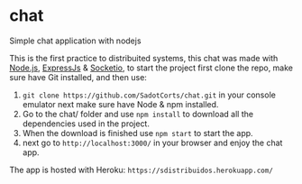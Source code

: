 # chat
Simple chat application with nodejs

This is the first practice to distribuited systems, this chat was made with
[Node.js](https://nodejs.org/en/), [ExpressJs](http://expressjs.com/) &
[Socketio](https://socket.io/), to start the project first clone the repo, make
sure have Git installed, and then use: 
1. `git clone https://github.com/SadotCorts/chat.git` in your console emulator 
next make sure have Node & npm installed. 
2. Go to the chat/ folder and use `npm install` to download all the dependencies used in the project.
3. When the download is finished use `npm start` to start the app. 
4. next go to `http://localhost:3000/` in your browser and enjoy the chat app.

The app is hosted with Heroku: `https://sdistribuidos.herokuapp.com/`
